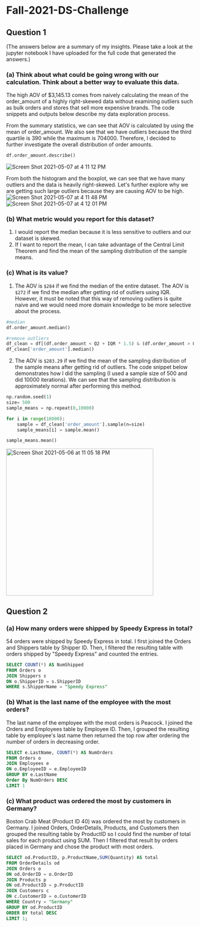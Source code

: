 # Fall-2021-DS-Challenge

## Question 1
(The answers below are a summary of my insights. Please take a look at the jupyter notebook I have uploaded for the full code 
that generated the answers.)

### (a) Think about what could be going wrong with our calculation. Think about a better way to evaluate this data. 

The high AOV of \$3,145.13 comes from naively calculating the mean of the order_amount of a highly right-skewed data without examining outliers such as bulk orders and stores that sell more expensive brands. The code snippets and outputs below describe my data exploration process.

From the summary statistics, we can see that AOV is calculated by using the mean of order_amount. We also see that we have outliers because the third quartile is 390 while the maximum is 704000. Therefore, I decided to further investigate the overall distribution of order amounts.
```python
df.order_amount.describe()
```
![Screen Shot 2021-05-07 at 4 11 12 PM](https://user-images.githubusercontent.com/54642556/117516780-dae9d700-af4e-11eb-9f65-61d3601d5e0c.png)

From both the histogram and the boxplot, we can see that we have many outliers and the data is heavily right-skewed. Let's further explore why we are getting such large outliers because they are causing AOV to be high.
![Screen Shot 2021-05-07 at 4 11 48 PM](https://user-images.githubusercontent.com/54642556/117516797-f05f0100-af4e-11eb-97f0-de24d1ac0956.png)
![Screen Shot 2021-05-07 at 4 12 01 PM](https://user-images.githubusercontent.com/54642556/117516803-f7860f00-af4e-11eb-8447-e11e66fe3ecb.png)



### (b) What metric would you report for this dataset?

1. I would report the median because it is less sensitive to outliers and our dataset is skewed.
2. If I want to report the mean, I can take advantage of the Central Limit Theorem and find the mean of the sampling distribution of the sample means.

### (c) What is its value?

1. The AOV is `$284` if we find the median of the entire dataset. The AOV is `$272` if we find the median after getting rid of outliers using IQR. However, it must be noted that this way of removing outliers is quite naive and we would need more domain knowledge to be more selective about the process. 
```python
#median
df.order_amount.median()

#remove outliers
df_clean = df[(df.order_amount < Q2 + IQR * 1.5) & (df.order_amount > Q2 - IQR * 1.5)]
df_clean['order_amount'].median()
```
2. The AOV is `$283.29` if we find the mean of the sampling distribution of the sample means after getting rid of outliers. The code snippet below demonstrates how I did the sampling (I used a sample size of 500 and did 10000 iterations). We can see that the sampling distribution is approximately normal after performing this method.
```python
np.random.seed(1)
size= 500
sample_means = np.repeat(0,10000)

for i in range(10000):
    sample = df_clean['order_amount'].sample(n=size)
    sample_means[i] = sample.mean()

sample_means.mean()
```
<img width="395" alt="Screen Shot 2021-05-06 at 11 05 18 PM" src="https://user-images.githubusercontent.com/54642556/117404858-88ada500-aebf-11eb-8aa0-892c03e14d43.png">



## Question 2

### (a) How many orders were shipped by Speedy Express in total?

54 orders were shipped by Speedy Express in total. I first joined the Orders and Shippers table by Shipper ID.
Then, I filtered the resulting table with orders shipped by "Speedy Express" and counted the entries. 

```sql
SELECT COUNT(*) AS NumShipped
FROM Orders o 
JOIN Shippers s
ON o.ShipperID = s.ShipperID
WHERE s.ShipperName = "Speedy Express"
```

### (b) What is the last name of the employee with the most orders?

The last name of the employee with the most orders is Peacock. I joined the Orders and Employees table by Employee ID.
Then, I grouped the resulting table by employee's last name then returned the top row after ordering the number of orders
in decreasing order. 

```sql
SELECT e.LastName, COUNT(*) AS NumOrders
FROM Orders o 
JOIN Employees e
ON o.EmployeeID = e.EmployeeID
GROUP BY e.LastName
Order By NumOrders DESC
LIMIT 1
```

### (c) What product was ordered the most by customers in Germany?

Boston Crab Meat (Product ID 40) was ordered the most by customers in Germany.
I joined Orders, OrderDetails, Products, and Customers then grouped the resulting 
table by ProductID so I could find the number of total sales for each product using SUM.
Then I filtered that result by orders placed in Germany and chose the product with 
most orders.

```sql
SELECT od.ProductID, p.ProductName,SUM(Quantity) AS total
FROM OrderDetails od
JOIN Orders o 
ON od.OrderID = o.OrderID
JOIN Products p 
ON od.ProductID = p.ProductID
JOIN Customers c
ON c.CustomerID = o.CustomerID
WHERE Country = "Germany" 
GROUP BY od.ProductID
ORDER BY total DESC
LIMIT 1;
```
